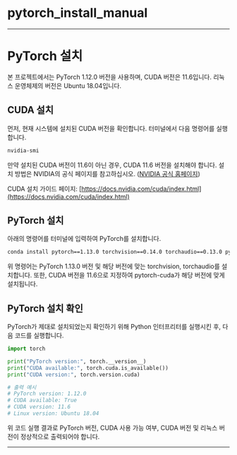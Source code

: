 # pytorch_install_manual

---

# PyTorch 설치

본 프로젝트에서는 PyTorch 1.12.0 버전을 사용하며, CUDA 버전은 11.6입니다. 리눅스 운영체제의 버전은 Ubuntu 18.04입니다.

## CUDA 설치

먼저, 현재 시스템에 설치된 CUDA 버전을 확인합니다. 터미널에서 다음 명령어를 실행합니다.

```bash
nvidia-smi
```

만약 설치된 CUDA 버전이 11.6이 아닌 경우, CUDA 11.6 버전을 설치해야 합니다. 설치 방법은 NVIDIA의 공식 페이지를 참고하십시오. ([NVIDIA 공식 홈페이지](https://www.nvidia.com/))

CUDA 설치 가이드 페이지: [https://docs.nvidia.com/cuda/index.html](https://docs.nvidia.com/cuda/index.html)

## PyTorch 설치

아래의 명령어를 터미널에 입력하여 PyTorch를 설치합니다.

```bash
conda install pytorch==1.13.0 torchvision==0.14.0 torchaudio==0.13.0 pytorch-cuda=11.6 -c pytorch -c nvidia
```

위 명령어는 PyTorch 1.13.0 버전 및 해당 버전에 맞는 torchvision, torchaudio를 설치합니다. 또한, CUDA 버전을 11.6으로 지정하여 pytorch-cuda가 해당 버전에 맞게 설치됩니다.

## PyTorch 설치 확인

PyTorch가 제대로 설치되었는지 확인하기 위해 Python 인터프리터를 실행시킨 후, 다음 코드를 실행합니다.

```python
import torch

print("PyTorch version:", torch.__version__)
print("CUDA available:", torch.cuda.is_available())
print("CUDA version:", torch.version.cuda)

# 출력 예시
# PyTorch version: 1.12.0
# CUDA available: True
# CUDA version: 11.6
# Linux version: Ubuntu 18.04
```

위 코드 실행 결과로 PyTorch 버전, CUDA 사용 가능 여부, CUDA 버전 및 리눅스 버전이 정상적으로 출력되어야 합니다.

---
